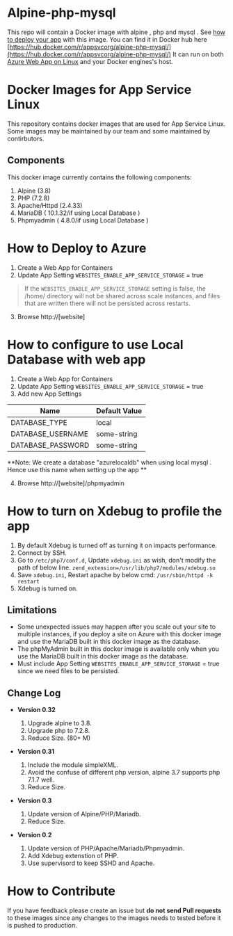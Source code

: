 # Alpine-php-mysql
This repo will contain a Docker image with alpine  , php and mysql .
See [how to deploy your app](https://docs.microsoft.com/en-us/azure/app-service/containers/quickstart-php) with this image. 
You can find it in Docker hub here [https://hub.docker.com/r/appsvcorg/alpine-php-mysql/](https://hub.docker.com/r/appsvcorg/alpine-php-mysql/)
It can run on both [Azure Web App on Linux](https://docs.microsoft.com/en-us/azure/app-service-web/app-service-linux-intro) and your Docker engines's host.

# Docker Images for App Service Linux
This repository contains docker images that are used for App Service Linux. Some images may be maintained by our team and some maintained by contirbutors.

## Components
This docker image currently contains the following components:

1. Alpine (3.8)
2. PHP (7.2.8)
3. Apache/Httpd (2.4.33)
4. MariaDB ( 10.1.32/if using Local Database )
5. Phpmyadmin ( 4.8.0/if using Local Database )

# How to Deploy to Azure
1. Create a Web App for Containers
2. Update App Setting ```WEBSITES_ENABLE_APP_SERVICE_STORAGE``` = true
>If the ```WEBSITES_ENABLE_APP_SERVICE_STORAGE``` setting is false, the /home/ directory will not be shared across scale instances, and files that are written there will not be persisted across restarts.
3. Browse http://[website]

# How to configure to use Local Database with web app
1. Create a Web App for Containers
2. Update App Setting ```WEBSITES_ENABLE_APP_SERVICE_STORAGE``` = true
3. Add new App Settings

Name | Default Value
---- | -------------
DATABASE_TYPE | local
DATABASE_USERNAME | some-string
DATABASE_PASSWORD | some-string
**Note: We create a database "azurelocaldb" when using local mysql . Hence use this name when setting up the app **

4. Browse http://[website]/phpmyadmin

# How to turn on Xdebug to profile the app
1. By default Xdebug is turned off as turning it on impacts performance.
2. Connect by SSH.
3. Go to ```/etc/php7/conf.d```,  Update ```xdebug.ini``` as wish, don't modify the path of below line.
```zend_extension=/usr/lib/php7/modules/xdebug.so```
4. Save ```xdebug.ini```, Restart apache by below cmd:
```/usr/sbin/httpd -k restart```
5. Xdebug is turned on.

## Limitations
- Some unexpected issues may happen after you scale out your site to multiple instances, if you deploy a site on Azure with this docker image and use the MariaDB built in this docker image as the database.
- The phpMyAdmin built in this docker image is available only when you use the MariaDB built in this docker image as the database.
- Must include  App Setting ```WEBSITES_ENABLE_APP_SERVICE_STORAGE``` = true  since we need files to be persisted.

## Change Log
- **Version 0.32**
  1. Upgrade alpine to 3.8.
  2. Upgrade php to 7.2.8.
  3. Reduce Size. (80+ M)

- **Version 0.31**
  1. Include the module simpleXML.
  2. Avoid the confuse of different php version, alpine 3.7 supports php 7.1.7 well.
  3. Reduce Size.

- **Version 0.3**
  1. Update version of Alpine/PHP/Mariadb.
  2. Reduce Size.

- **Version 0.2**
  1. Update version of PHP/Apache/Mariadb/Phpmyadmin.
  2. Add Xdebug extenstion of PHP.
  3. Use supervisord to keep SSHD and Apache.

# How to Contribute
If you have feedback please create an issue but **do not send Pull requests** to these images since any changes to the images needs to tested before it is pushed to production.
